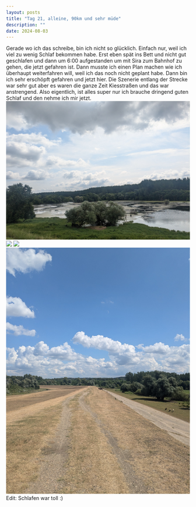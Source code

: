 ```yaml
---
layout: posts
title: "Tag 21, alleine, 90km und sehr müde"
description: ""
date: 2024-08-03
---
```

Gerade wo ich das schreibe, bin ich nicht so glücklich. Einfach nur, weil ich viel zu wenig Schlaf bekommen habe. Erst eben spät ins Bett und nicht gut geschlafen und dann um 6:00 aufgestanden um mit Sira zum Bahnhof zu gehen, die jetzt gefahren ist. Dann musste ich einen Plan machen wie ich überhaupt weiterfahren will, weil ich das noch nicht geplant habe. Dann bin ich sehr erschöpft gefahren und jetzt hier. Die Szenerie entlang der Strecke war sehr gut aber es waren die ganze Zeit Kiesstraßen und das war anstrengend. Also eigentlich, ist alles super nur ich brauche dringend guten Schlaf und den nehme ich mir jetzt. ![](/assets/images/PXL_20240803_083259008.jpg)
![](/assets/images/PXL_20240803_105939214.MP.jpg)
![](/assets/images/PXL_20240803_121437195.jpg)
![](/assets/images/PXL_20240803_121443199.jpg)
Edit: Schlafen war toll :)
